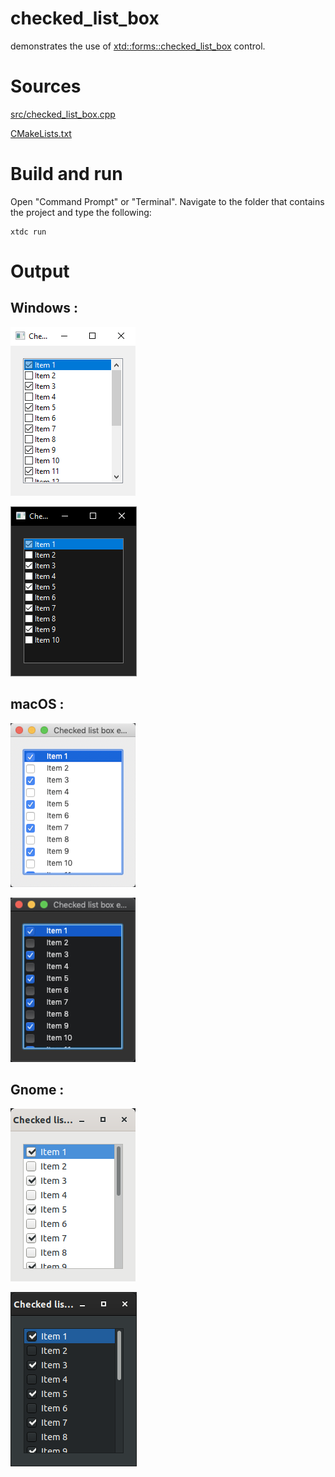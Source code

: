 # checked_list_box

demonstrates the use of [xtd::forms::checked_list_box](../../../../src/xtd_forms/include/xtd/forms/checked_list_box.hpp) control.

# Sources

[src/checked_list_box.cpp](src/checked_list_box.cpp)

[CMakeLists.txt](CMakeLists.txt)

# Build and run

Open "Command Prompt" or "Terminal". Navigate to the folder that contains the project and type the following:

```shell
xtdc run
```

# Output

## Windows :

![Screenshot](../../../../docs/pictures/examples/checked_list_box_w.png)

![Screenshot](../../../../docs/pictures/examples/checked_list_box_wd.png)

## macOS :

![Screenshot](../../../../docs/pictures/examples/checked_list_box_m.png)

![Screenshot](../../../../docs/pictures/examples/checked_list_box_md.png)

## Gnome :

![Screenshot](../../../../docs/pictures/examples/checked_list_box_g.png)

![Screenshot](../../../../docs/pictures/examples/checked_list_box_gd.png)
